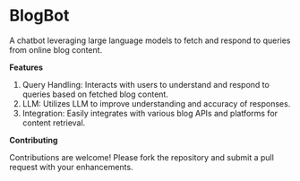 # BlogBot
A chatbot leveraging large language models to fetch and respond to queries from online blog content.


**Features**
1. Query Handling: Interacts with users to understand and respond to queries based on fetched blog content.
2. LLM: Utilizes LLM to improve understanding and accuracy of responses.
3. Integration: Easily integrates with various blog APIs and platforms for content retrieval.


**Contributing**


Contributions are welcome! Please fork the repository and submit a pull request with your enhancements.
